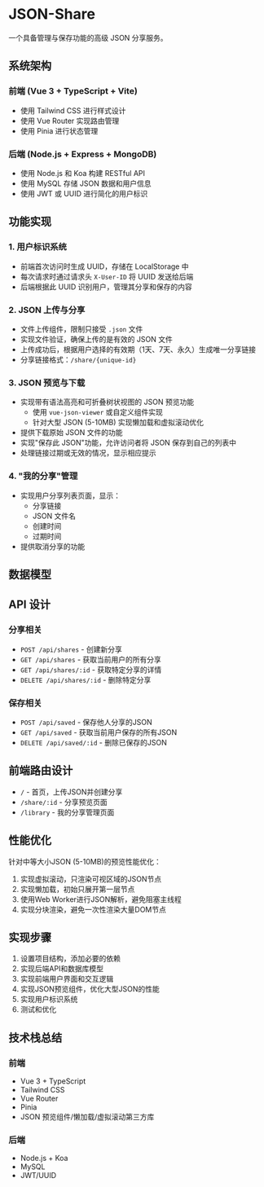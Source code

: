 
# JSON-Share

一个具备管理与保存功能的高级 JSON 分享服务。

## 系统架构

### 前端 (Vue 3 + TypeScript + Vite)
- 使用 Tailwind CSS 进行样式设计
- 使用 Vue Router 实现路由管理
- 使用 Pinia 进行状态管理

### 后端 (Node.js + Express + MongoDB)
- 使用 Node.js 和 Koa 构建 RESTful API
- 使用 MySQL 存储 JSON 数据和用户信息
- 使用 JWT 或 UUID 进行简化的用户标识

## 功能实现

### 1. 用户标识系统
- 前端首次访问时生成 UUID，存储在 LocalStorage 中
- 每次请求时通过请求头 `X-User-ID` 将 UUID 发送给后端
- 后端根据此 UUID 识别用户，管理其分享和保存的内容

### 2. JSON 上传与分享
- 文件上传组件，限制只接受 `.json` 文件
- 实现文件验证，确保上传的是有效的 JSON 文件
- 上传成功后，根据用户选择的有效期（1天、7天、永久）生成唯一分享链接
- 分享链接格式：`/share/{unique-id}`

### 3. JSON 预览与下载
- 实现带有语法高亮和可折叠树状视图的 JSON 预览功能
    - 使用 `vue-json-viewer` 或自定义组件实现
    - 针对大型 JSON (5-10MB) 实现懒加载和虚拟滚动优化
- 提供下载原始 JSON 文件的功能
- 实现"保存此 JSON"功能，允许访问者将 JSON 保存到自己的列表中
- 处理链接过期或无效的情况，显示相应提示

### 4. "我的分享"管理
- 实现用户分享列表页面，显示：
    - 分享链接
    - JSON 文件名
    - 创建时间
    - 过期时间
- 提供取消分享的功能

## 数据模型

## API 设计

### 分享相关
- `POST /api/shares` - 创建新分享
- `GET /api/shares` - 获取当前用户的所有分享
- `GET /api/shares/:id` - 获取特定分享的详情
- `DELETE /api/shares/:id` - 删除特定分享

### 保存相关
- `POST /api/saved` - 保存他人分享的JSON
- `GET /api/saved` - 获取当前用户保存的所有JSON
- `DELETE /api/saved/:id` - 删除已保存的JSON

## 前端路由设计

- `/` - 首页，上传JSON并创建分享
- `/share/:id` - 分享预览页面
- `/library` - 我的分享管理页面

## 性能优化

针对中等大小JSON (5-10MB)的预览性能优化：
1. 实现虚拟滚动，只渲染可视区域的JSON节点
2. 实现懒加载，初始只展开第一层节点
3. 使用Web Worker进行JSON解析，避免阻塞主线程
4. 实现分块渲染，避免一次性渲染大量DOM节点

## 实现步骤

1. 设置项目结构，添加必要的依赖
2. 实现后端API和数据库模型
3. 实现前端用户界面和交互逻辑
4. 实现JSON预览组件，优化大型JSON的性能
5. 实现用户标识系统
6. 测试和优化

## 技术栈总结

### 前端
- Vue 3 + TypeScript
- Tailwind CSS
- Vue Router
- Pinia
- JSON 预览组件/懒加载/虚拟滚动第三方库

### 后端
- Node.js + Koa
- MySQL
- JWT/UUID